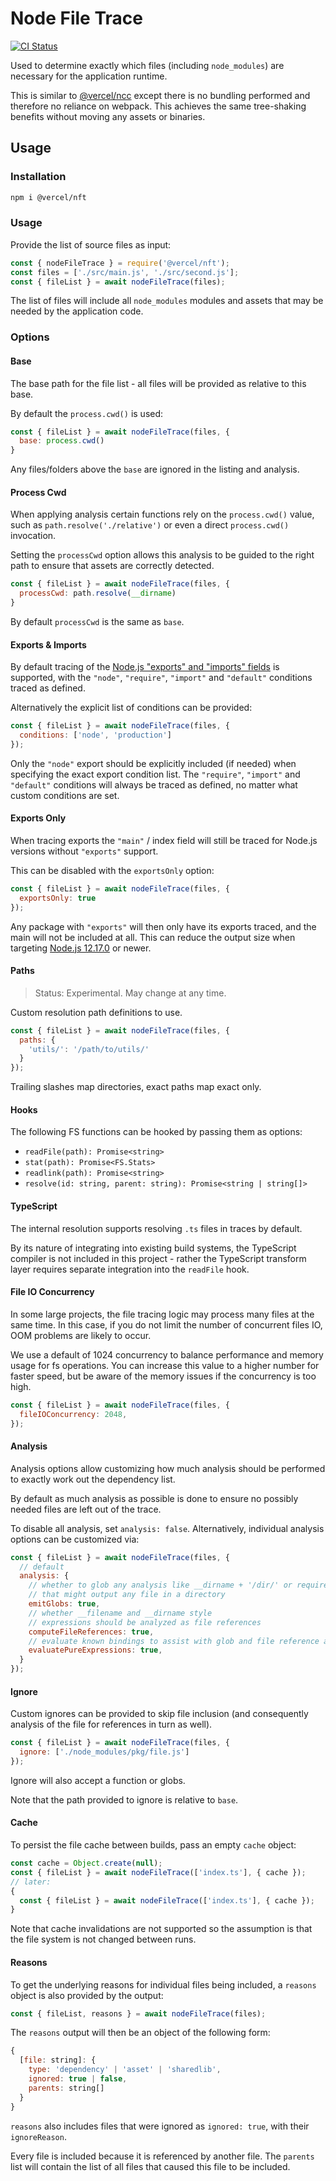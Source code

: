 # Node File Trace

[![CI Status](https://github.com/vercel/nft/actions/workflows/ci.yml/badge.svg)](https://github.com/vercel/nft/actions/workflows/ci.yml)

Used to determine exactly which files (including `node_modules`) are necessary for the application runtime.

This is similar to [@vercel/ncc](https://npmjs.com/package/@vercel/ncc) except there is no bundling performed and therefore no reliance on webpack. This achieves the same tree-shaking benefits without moving any assets or binaries.

## Usage

### Installation
```bash
npm i @vercel/nft
```

### Usage

Provide the list of source files as input:

```js
const { nodeFileTrace } = require('@vercel/nft');
const files = ['./src/main.js', './src/second.js'];
const { fileList } = await nodeFileTrace(files);
```

The list of files will include all `node_modules` modules and assets that may be needed by the application code.

### Options

#### Base

The base path for the file list - all files will be provided as relative to this base.

By default the `process.cwd()` is used:

```js
const { fileList } = await nodeFileTrace(files, {
  base: process.cwd()
}
```

Any files/folders above the `base` are ignored in the listing and analysis.

#### Process Cwd

When applying analysis certain functions rely on the `process.cwd()` value, such as `path.resolve('./relative')` or even a direct `process.cwd()`
invocation.

Setting the `processCwd` option allows this analysis to be guided to the right path to ensure that assets are correctly detected.

```js
const { fileList } = await nodeFileTrace(files, {
  processCwd: path.resolve(__dirname)
}
```

By default `processCwd` is the same as `base`.

#### Exports & Imports

By default tracing of the [Node.js "exports" and "imports" fields](https://nodejs.org/dist/latest-v14.x/docs/api/esm.html#esm_package_entry_points) is supported, with the `"node"`, `"require"`, `"import"` and `"default"` conditions traced as defined.

Alternatively the explicit list of conditions can be provided:

```js
const { fileList } = await nodeFileTrace(files, {
  conditions: ['node', 'production']
});
```

Only the `"node"` export should be explicitly included (if needed) when specifying the exact export condition list. The `"require"`, `"import"` and `"default"` conditions will always be traced as defined, no matter what custom conditions are set.

#### Exports Only

When tracing exports the `"main"` / index field will still be traced for Node.js versions without `"exports"` support.

This can be disabled with the `exportsOnly` option:

```js
const { fileList } = await nodeFileTrace(files, {
  exportsOnly: true
});
```

Any package with `"exports"` will then only have its exports traced, and the main will not be included at all. This can reduce the output size when targeting [Node.js 12.17.0](https://github.com/nodejs/node/blob/master/doc/changelogs/CHANGELOG_V12.md#12.17.0) or newer.

#### Paths

> Status: Experimental. May change at any time.

Custom resolution path definitions to use.

```js
const { fileList } = await nodeFileTrace(files, {
  paths: {
    'utils/': '/path/to/utils/'
  }
});
```

Trailing slashes map directories, exact paths map exact only.

#### Hooks

The following FS functions can be hooked by passing them as options:

* `readFile(path): Promise<string>`
* `stat(path): Promise<FS.Stats>`
* `readlink(path): Promise<string>`
* `resolve(id: string, parent: string): Promise<string | string[]>`

#### TypeScript

The internal resolution supports resolving `.ts` files in traces by default.

By its nature of integrating into existing build systems, the TypeScript
compiler is not included in this project - rather the TypeScript transform
layer requires separate integration into the `readFile` hook.

#### File IO Concurrency

In some large projects, the file tracing logic may process many files at the same time. In this case, if you do not limit the number of concurrent files IO, OOM problems are likely to occur.

We use a default of 1024 concurrency to balance performance and memory usage for fs operations. You can increase this value to a higher number for faster speed, but be aware of the memory issues if the concurrency is too high.

```js
const { fileList } = await nodeFileTrace(files, {
  fileIOConcurrency: 2048,
});
```

#### Analysis

Analysis options allow customizing how much analysis should be performed to exactly work out the dependency list.

By default as much analysis as possible is done to ensure no possibly needed files are left out of the trace.

To disable all analysis, set `analysis: false`. Alternatively, individual analysis options can be customized via:

```js
const { fileList } = await nodeFileTrace(files, {
  // default
  analysis: {
    // whether to glob any analysis like __dirname + '/dir/' or require('x/' + y)
    // that might output any file in a directory
    emitGlobs: true,
    // whether __filename and __dirname style
    // expressions should be analyzed as file references
    computeFileReferences: true,
    // evaluate known bindings to assist with glob and file reference analysis
    evaluatePureExpressions: true,
  }
});
```

#### Ignore

Custom ignores can be provided to skip file inclusion (and consequently analysis of the file for references in turn as well).

```js
const { fileList } = await nodeFileTrace(files, {
  ignore: ['./node_modules/pkg/file.js']
});
```

Ignore will also accept a function or globs.

Note that the path provided to ignore is relative to `base`.

#### Cache

To persist the file cache between builds, pass an empty `cache` object:

```js
const cache = Object.create(null);
const { fileList } = await nodeFileTrace(['index.ts'], { cache });
// later:
{
  const { fileList } = await nodeFileTrace(['index.ts'], { cache });
}
```

Note that cache invalidations are not supported so the assumption is that the file system is not changed between runs.

#### Reasons

To get the underlying reasons for individual files being included, a `reasons` object is also provided by the output:

```js
const { fileList, reasons } = await nodeFileTrace(files);
```

The `reasons` output will then be an object of the following form:

```js
{
  [file: string]: {
    type: 'dependency' | 'asset' | 'sharedlib',
    ignored: true | false,
    parents: string[]
  }
}
```

`reasons` also includes files that were ignored as `ignored: true`, with their `ignoreReason`.

Every file is included because it is referenced by another file. The `parents` list will contain the list of all files that caused this file to be included.
